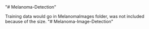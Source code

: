 "# Melanoma-Detection" 

Training data would go in MelanomaImages folder, was not included because of the size.
"# Melanoma-Image-Detection" 
